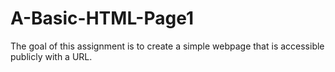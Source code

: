 # A-Basic-HTML-Page1
The goal of this assignment is to create a simple webpage that is accessible publicly with a URL.
